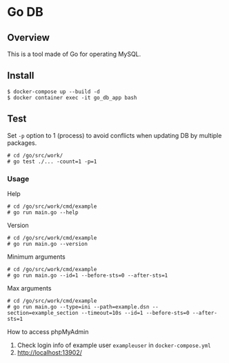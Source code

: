 # Go DB

## Overview
This is a tool made of Go for operating MySQL.

## Install
```shell
$ docker-compose up --build -d
$ docker container exec -it go_db_app bash
```

## Test
Set `-p` option to 1 (process) to avoid conflicts when updating DB by multiple packages.
```shell
# cd /go/src/work/
# go test ./... -count=1 -p=1
```

### Usage
Help
```shell
# cd /go/src/work/cmd/example
# go run main.go --help
```

Version
```shell
# cd /go/src/work/cmd/example
# go run main.go --version
```

Minimum arguments
```shell
# cd /go/src/work/cmd/example
# go run main.go --id=1 --before-sts=0 --after-sts=1
```

Max arguments
```shell
# cd /go/src/work/cmd/example
# go run main.go --type=ini --path=example.dsn --section=example_section --timeout=10s --id=1 --before-sts=0 --after-sts=1
```

How to access phpMyAdmin
1. Check login info of example user `exampleuser` in `docker-compose.yml`
2. [http://localhost:13902/](http://localhost:13902/)
